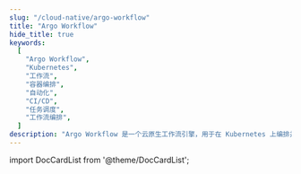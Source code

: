 ```yaml
---
slug: "/cloud-native/argo-workflow"
title: "Argo Workflow"
hide_title: true
keywords:
  [
    "Argo Workflow",
    "Kubernetes",
    "工作流",
    "容器编排",
    "自动化",
    "CI/CD",
    "任务调度",
    "工作流编排",
  ]
description: "Argo Workflow 是一个云原生工作流引擎，用于在 Kubernetes 上编排并行作业。本文档涵盖了其核心概念、最佳实践和使用指南。"
---
```



import DocCardList from '@theme/DocCardList';

<DocCardList />

